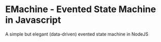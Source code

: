 # EMachine - Evented State Machine in Javascript

A simple but elegant (data-driven) evented state machine in NodeJS

